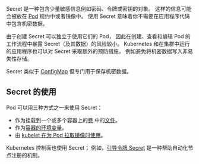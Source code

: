 Secret 是一种包含少量敏感信息例如密码、令牌或密钥的对象。 这样的信息可能会被放在 [Pod](https://kubernetes.io/zh-cn/docs/concepts/workloads/pods/) 规约中或者镜像中。 使用 Secret 意味着你不需要在应用程序代码中包含机密数据。

由于创建 Secret 可以独立于使用它们的 Pod， 因此在创建、查看和编辑 Pod 的工作流程中暴露 Secret（及其数据）的风险较小。 Kubernetes 和在集群中运行的应用程序也可以对 Secret 采取额外的预防措施， 例如避免将机密数据写入非易失性存储。

Secret 类似于 [ConfigMap](https://kubernetes.io/zh-cn/docs/tasks/configure-pod-container/configure-pod-configmap/) 但专门用于保存机密数据。

## Secret 的使用[](https://kubernetes.io/zh-cn/docs/concepts/configuration/secret/#uses-for-secrets)

Pod 可以用三种方式之一来使用 Secret：

-   作为挂载到一个或多个容器上的[卷](https://kubernetes.io/zh-cn/docs/concepts/storage/volumes/) 中的[文件](https://kubernetes.io/zh-cn/docs/concepts/configuration/secret/#using-secrets-as-files-from-a-pod)。
-   作为[容器的环境变量](https://kubernetes.io/zh-cn/docs/concepts/configuration/secret/#using-secrets-as-environment-variables)。
-   由 [kubelet 在为 Pod 拉取镜像时使用](https://kubernetes.io/zh-cn/docs/concepts/configuration/secret/#using-imagepullsecrets)。


Kubernetes 控制面也使用 Secret； 例如，[引导令牌 Secret](https://kubernetes.io/zh-cn/docs/concepts/configuration/secret/#bootstrap-token-secrets) 是一种帮助自动化节点注册的机制。


